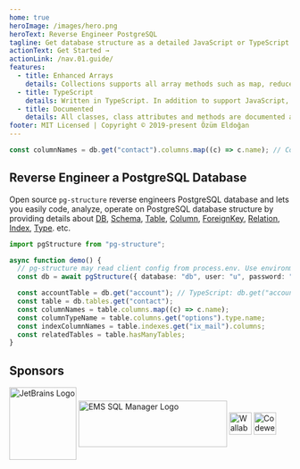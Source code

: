 ```yaml
---
home: true
heroImage: /images/hero.png
heroText: Reverse Engineer PostgreSQL
tagline: Get database structure as a detailed JavaScript or TypeScript object.
actionText: Get Started →
actionLink: /nav.01.guide/
features:
  - title: Enhanced Arrays
    details: Collections supports all array methods such as map, reduce, forEach() as well as direct access methods such as get.
  - title: TypeScript
    details: Written in TypeScript. In addition to support JavaScript, all typings are available in TypeScript.
  - title: Documented
    details: All classes, class attributes and methods are documented and available via documentation web site.
footer: MIT Licensed | Copyright © 2019-present Özüm Eldoğan
---
```


```ts
const columnNames = db.get("contact").columns.map((c) => c.name); // Column names of `public.contact` table.
```

## Reverse Engineer a PostgreSQL Database

Open source `pg-structure` reverse engineers PostgreSQL database and lets you easily code, analyze, operate on PostgreSQL database structure by providing details about [DB](/nav.02.api/classes/db), [Schema](/nav.02.api/classes/schema), [Table](/nav.02.api/classes/table), [Column](/nav.02.api/classes/column), [ForeignKey](/nav.02.api/classes/foreignkey), [Relation](/nav.02.api/classes/relation), [Index](/nav.02.api/classes/index2), [Type](/nav.02.api/classes/type). etc.

```ts
import pgStructure from "pg-structure";

async function demo() {
  // pg-structure may read client config from process.env. Use environment variables for sensitive information such as passwords.
  const db = await pgStructure({ database: "db", user: "u", password: "pass" }, { includeSchemas: ["public"] });

  const accountTable = db.get("account"); // TypeScript: db.get("account") as Entity
  const table = db.tables.get("contact");
  const columnNames = table.columns.map((c) => c.name);
  const columnTypeName = table.columns.get("options").type.name;
  const indexColumnNames = table.indexes.get("ix_mail").columns;
  const relatedTables = table.hasManyTables;
}
```

## Sponsors

<a href="https://www.jetbrains.com/?from=pg-structure"><img src="/images/jetbrains.svg" width="120" height="130" alt="JetBrains Logo" align="middle" /></a>
<a href="https://www.sqlmanager.net"><img src="/images/sqlmanager.png" width="266" height="83" alt="EMS SQL Manager Logo" align="middle" /></a>
<a href="https://wallabyjs.com/"><img src="/images/wallabyjs.png"  height="40" alt="Wallaby.js Logo" align="middle" /></a>
<a href="https://www.codeweavers.com/"><img src="/images/codeweavers.png"  height="40" alt="Codeweavers Logo" align="middle" /></a>
